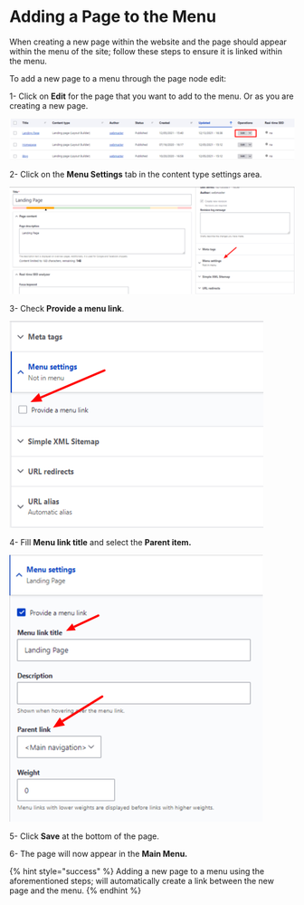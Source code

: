 # Adding a Page to the Menu

When creating a new page within the website and the page should appear within the menu of the site; follow these steps to ensure it is linked within the menu.

To add a new page to a menu through the page node edit:

1- Click on **Edit** for the page that you want to add to the menu. Or as you are creating a new page.

![Edit Landing Page](<../../../drupal-platform-docs/.gitbook/assets/Edit Landing Page.png>)

2- Click on the **Menu Settings** tab in the content type settings area.

![Menu Settings](<../../../drupal-platform-docs/.gitbook/assets/Landing Page - Menu Settings.png>)

3- Check **Provide a menu link**.

![Provide a Menu Link](<../../../drupal-platform-docs/.gitbook/assets/Provide a Menu Link Checkbox .png>)

4- Fill **Menu link title** and select the **Parent item.**

![Menu Link Title and Parent Item](<../../../drupal-platform-docs/.gitbook/assets/Menu Link Title and Parent Item.png>)

5- Click **Save** at the bottom of the page.

6- The page will now appear in the **Main Menu.**

{% hint style="success" %}
Adding a new page to a menu using the aforementioned steps; will automatically create a link between the new page and the menu.
{% endhint %}
